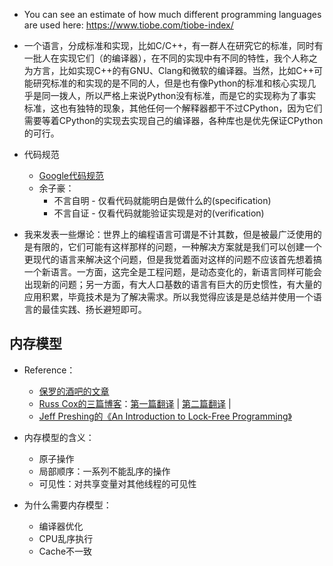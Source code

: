 + You can see an estimate of how much different programming languages are used here: https://www.tiobe.com/tiobe-index/

+ 一个语言，分成标准和实现，比如C/C++，有一群人在研究它的标准，同时有一批人在实现它们（的编译器），在不同的实现中有不同的特性，我个人称之为方言，比如实现C++的有GNU、Clang和微软的编译器。当然，比如C++可能研究标准的和实现的是不同的人，但是也有像Python的标准和核心实现几乎是同一拨人，所以严格上来说Python没有标准，而是它的实现称为了事实标准，这也有独特的现象，其他任何一个解释器都干不过CPython，因为它们需要等着CPython的实现去实现自己的编译器，各种库也是优先保证CPython的可行。
+ 代码规范
	+ [Google代码规范](https://zh-google-styleguide.readthedocs.io/en/latest/)
	+ 余子豪：
		+ 不言自明 - 仅看代码就能明白是做什么的(specification)
		+ 不言自证 - 仅看代码就能验证实现是对的(verification)
+ 我来发表一些爆论：世界上的编程语言可谓是不计其数，但是被最广泛使用的是有限的，它们可能有这样那样的问题，一种解决方案就是我们可以创建一个更现代的语言来解决这个问题，但是我觉着面对这样的问题不应该首先想着搞一个新语言。一方面，这完全是工程问题，是动态变化的，新语言同样可能会出现新的问题；另一方面，有大人口基数的语言有巨大的历史惯性，有大量的应用积累，毕竟技术是为了解决需求。所以我觉得应该是是总结并使用一个语言的最佳实践、扬长避短即可。

## 内存模型

+ Reference：
	+ [保罗的酒吧的文章](https://paul.pub/cpp-memory-model/)
	+ [Russ Cox的三篇博客](https://research.swtch.com/mm)：[第一篇翻译](https://colobu.com/2021/06/30/hwmm/) | [第二篇翻译](https://colobu.com/2021/07/11/Programming-Language-Memory-Models/) | 
	+ [Jeff Preshing的《An Introduction to Lock-Free Programming》](https://preshing.com/20120612/an-introduction-to-lock-free-programming/)

+ 内存模型的含义：
	+ 原子操作
	+ 局部顺序：一系列不能乱序的操作
	+ 可见性：对共享变量对其他线程的可见性

+ 为什么需要内存模型：
	+ 编译器优化
	+ CPU乱序执行
	+ Cache不一致

